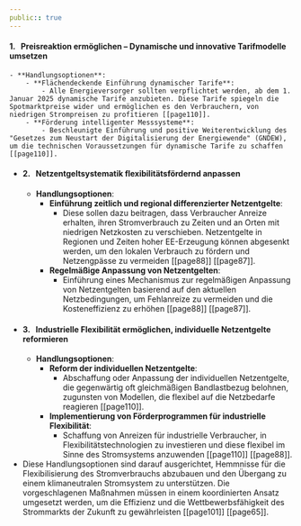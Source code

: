 ```yaml
---
public:: true
---
```

#### 1.   **Preisreaktion ermöglichen – Dynamische und innovative Tarifmodelle umsetzen**
	- **Handlungsoptionen**:
		- **Flächendeckende Einführung dynamischer Tarife**:
			- Alle Energieversorger sollten verpflichtet werden, ab dem 1. Januar 2025 dynamische Tarife anzubieten. Diese Tarife spiegeln die Spotmarktpreise wider und ermöglichen es den Verbrauchern, von niedrigen Strompreisen zu profitieren [[page110]].
		- **Förderung intelligenter Messsysteme**:
			- Beschleunigte Einführung und positive Weiterentwicklung des "Gesetzes zum Neustart der Digitalisierung der Energiewende" (GNDEW), um die technischen Voraussetzungen für dynamische Tarife zu schaffen  [[page110]].
- #### 2.   **Netzentgeltsystematik flexibilitätsfördernd anpassen**
	- **Handlungsoptionen**:
		- **Einführung zeitlich und regional differenzierter Netzentgelte**:
			- Diese sollen dazu beitragen, dass Verbraucher Anreize erhalten, ihren Stromverbrauch zu Zeiten und an Orten mit niedrigen Netzkosten zu verschieben. Netzentgelte in Regionen und Zeiten hoher EE-Erzeugung können abgesenkt werden, um den lokalen Verbrauch zu fördern und Netzengpässe zu vermeiden [[page88]] [[page87]].
		- **Regelmäßige Anpassung von Netzentgelten**:
			- Einführung eines Mechanismus zur regelmäßigen Anpassung von Netzentgelten basierend auf den aktuellen Netzbedingungen, um Fehlanreize zu vermeiden und die Kosteneffizienz zu erhöhen [[page88]] [[page87]].
- #### 3.   **Industrielle Flexibilität ermöglichen, individuelle Netzentgelte reformieren**
	- **Handlungsoptionen**:
		- **Reform der individuellen Netzentgelte**:
			- Abschaffung oder Anpassung der individuellen Netzentgelte, die gegenwärtig oft gleichmäßigen Bandlastbezug belohnen, zugunsten von Modellen, die flexibel auf die Netzbedarfe reagieren  [[page110]].
		- **Implementierung von Förderprogrammen für industrielle Flexibilität**:
			- Schaffung von Anreizen für industrielle Verbraucher, in Flexibilitätstechnologien zu investieren und diese flexibel im Sinne des Stromsystems anzuwenden  [[page110]] [[page88]].
- Diese Handlungsoptionen sind darauf ausgerichtet, Hemmnisse für die Flexibilisierung des Stromverbrauchs abzubauen und den Übergang zu einem klimaneutralen Stromsystem zu unterstützen. Die vorgeschlagenen Maßnahmen müssen in einem koordinierten Ansatz umgesetzt werden, um die Effizienz und die Wettbewerbsfähigkeit des Strommarkts der Zukunft zu gewährleisten  [[page101]] [[page65]].

